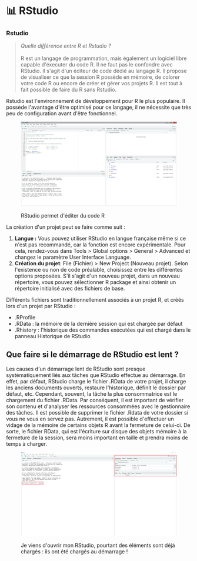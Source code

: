 # 📊 RStudio

### Rstudio

> _Quelle différence entre R et Rstudio ?_\
> \
> R est un langage de programmation, mais également un logiciel libre capable d'éxecuter du code R. Il ne faut pas le confondre avec RStudio. Il s'agit d'un éditeur de code dédié au langage R. Il propose de visualiser ce que la session R possède en mémoire, de colorer votre code R ou encore de créer et gérer vos projets R. Il est tout à fait possible de faire du R sans Rstudio.

Rstudio est l'environnement de développement pour R le plus populaire. Il possède l'avantage d'être optimisé pour ce langage, il ne nécessite que très peu de configuration avant d'être fonctionnel.

<figure><img src="../chapters/images/Rstudio.png" alt=""><figcaption><p>RStudio permet d'éditer du code R</p></figcaption></figure>

La création d'un projet peut se faire comme suit :

1. **Langue :** Vous pouvez utiliser RStudio en langue française même si ce n'est pas recommandé, car la fonction est encore expérimentale. Pour cela, rendez-vous dans Tools > Global options > General > Advanced et changez le paramètre User Interface Language.
2. **Création du projet**: File (Fichier) > New Project (Nouveau projet). Selon l'existence ou non de code préalable, choisissez entre les différentes options proposées. S'il s'agit d'un nouveau projet, dans un nouveau répertoire, vous pouvez sélectionner R package et ainsi obtenir un répertoire initialisé avec des fichiers de base.

Différents fichiers sont traditionnellement associés à un projet R, et créés lors d'un projet par RStudio :

* .RProfile
* .RData : la mémoire de la dernière session qui est chargée par défaut
* .Rhistory : l'historique des commandes exécutées qui est chargé dans le panneau Historique de RStudio

## Que faire si le démarrage de RStudio est lent ?

Les causes d'un démarrage lent de RStudio sont presque systématiquement liés aux tâches que RStudio effectue au démarrage. En effet, par défaut, RStudio charge le fichier .RData de votre projet, il charge les anciens documents ouverts, restaure l'historique, définit le dossier par défaut, etc. Cependant, souvent, la tâche la plus consommatrice est le chargement du fichier .RData. Par conséquent, il est important de vérifier son contenu et d'analyser les ressources consommées avec le gestionnaire des tâches. Il est possible de supprimer le fichier .Rdata de votre dossier si vous ne vous en servez pas. Autrement, il est possible d'effectuer un vidage de la mémoire de certains objets R avant la fermeture de celui-ci. De sorte, le fichier RData, qui est l'écriture sur disque des objets mémoire à la fermeture de la session, sera moins important en taille et prendra moins de temps à charger.

<figure><img src="../.gitbook/assets/Environnement-Rstudio.PNG" alt=""><figcaption><p>Je viens d'ouvrir mon RStudio, pourtant des éléments sont déjà chargés : ils ont été chargés au démarrage !</p></figcaption></figure>
